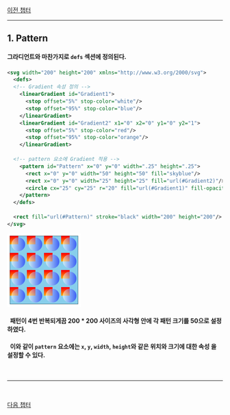 [이전 챕터](./gradient.md)

---

## __1. Pattern__
#### 그라디언트와 마찬가지로 __`defs` 섹션에__ 정의된다.
```svg
<svg width="200" height="200" xmlns="http://www.w3.org/2000/svg">
  <defs>
  <!-- Gradient 속성 정의 -->
    <linearGradient id="Gradient1">
      <stop offset="5%" stop-color="white"/>
      <stop offset="95%" stop-color="blue"/>
    </linearGradient>
    <linearGradient id="Gradient2" x1="0" x2="0" y1="0" y2="1">
      <stop offset="5%" stop-color="red"/>
      <stop offset="95%" stop-color="orange"/>
    </linearGradient>

  <!-- pattern 요소에 Gradient 적용 -->
    <pattern id="Pattern" x="0" y="0" width=".25" height=".25">
      <rect x="0" y="0" width="50" height="50" fill="skyblue"/>
      <rect x="0" y="0" width="25" height="25" fill="url(#Gradient2)"/>
      <circle cx="25" cy="25" r="20" fill="url(#Gradient1)" fill-opacity="0.5"/>
    </pattern>
  </defs>

  <rect fill="url(#Pattern)" stroke="black" width="200" height="200"/>
</svg>
```

![pattern][pattern]

[pattern]: ./img/pattern.png "pattern"

#### &nbsp; 패턴이 4번 반복되게끔 200 * 200 사이즈의 사각형 안에 각 패턴 크기를 50으로 설정하였다.
#### &nbsp; 이와 같이 `pattern` 요소에는 __`x`, `y`, `width`, `height`와 같은 위치와 크기에 대한 속성__ 을 설정할 수 있다.

<br/>

---

<br/>

[다음 챕터](./text.md)